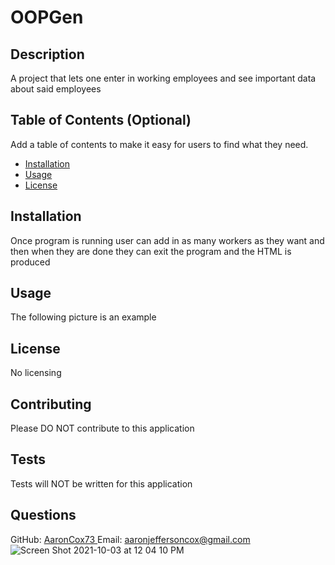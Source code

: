 # OOPGen
  
 
  ## Description 
  
  A project that lets one enter in working employees and see important data about said employees
  
  ## Table of Contents (Optional)
  
  Add a table of contents to make it easy for users to find what they need.
  
  * [Installation](#installation)
  * [Usage](#usage)
  * [License](#license)
  
  
  ## Installation
  
Once program is running user can add in as many workers as they want and then when they are done they can exit the program and the HTML is produced
  
  ## Usage 
  
 The following picture is an example
 

  
  ## License
  
   No licensing 
  
  
   
 
  ## Contributing

  Please DO NOT contribute to this application
 
  ## Tests
  
  Tests will NOT be written for this application

  ## Questions 
  GitHub: <a href = 'https://github.com/AaronCox73'> AaronCox73 </a>
  Email: <a href = 'mailto:aaronjeffersoncox@gmail.com'> aaronjeffersoncox@gmail.com </a>
![Screen Shot 2021-10-03 at 12 04 10 PM](https://user-images.githubusercontent.com/87509934/135766271-6a8383cc-d399-48ea-91f4-0569287624ee.png)

